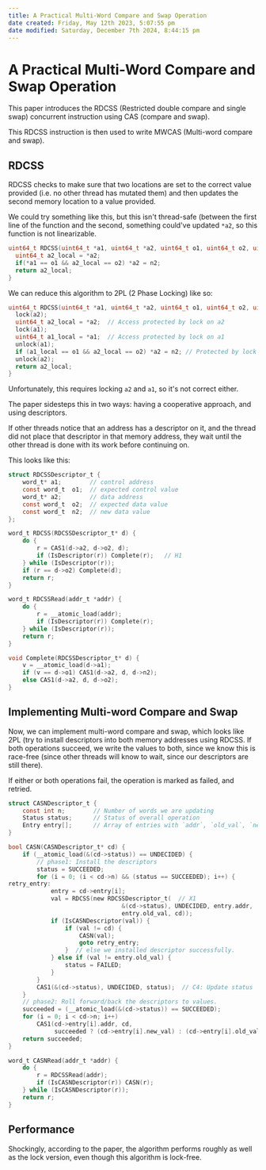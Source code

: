 ```yaml
---
title: A Practical Multi-Word Compare and Swap Operation
date created: Friday, May 12th 2023, 5:07:55 pm
date modified: Saturday, December 7th 2024, 8:44:15 pm
---
```


# A Practical Multi-Word Compare and Swap Operation

This paper introduces the RDCSS (Restricted double compare and single
swap) concurrent instruction using CAS (compare and swap).

This RDCSS instruction is then used to write MWCAS (Multi-word compare
and swap).

## RDCSS

RDCSS checks to make sure that two locations are set to the correct
value provided (i.e. no other thread has mutated them) and then updates
the second memory location to a value provided.

We could try something like this, but this isn't thread-safe (between
the first line of the function and the second, something could've
updated `*a2`, so this function is not linearizable.

```c
uint64_t RDCSS(uint64_t *a1, uint64_t *a2, uint64_t o1, uint64_t o2, uint64_t n2) {
  uint64_t a2_local = *a2;
  if(*a1 == o1 && a2_local == o2) *a2 = n2;
  return a2_local;
}
```

We can reduce this algorithm to 2PL (2 Phase Locking) like so:

```c
uint64_t RDCSS(uint64_t *a1, uint64_t *a2, uint64_t o1, uint64_t o2, uint64_t n2) {
  lock(a2);
  uint64_t a2_local = *a2;  // Access protected by lock on a2
  lock(a1);
  uint64_t a1_local = *a1;  // Access protected by lock on a1
  unlock(a1);
  if (a1_local == o1 && a2_local == o2) *a2 = n2; // Protected by lock on a2
  unlock(a2);
  return a2_local;
}
```

Unfortunately, this requires locking `a2` and `a1`, so it's not correct
either.

The paper sidesteps this in two ways: having a cooperative approach, and
using descriptors.

If other threads notice that an address has a descriptor on it, and the
thread did not place that descriptor in that memory address, they wait
until the other thread is done with its work before continuing on.

This looks like this:

```c
struct RDCSSDescriptor_t {
    word_t* a1;        // control address
    const word_t  o1;  // expected control value
    word_t* a2;        // data address
    const word_t  o2;  // expected data value
    const word_t  n2;  // new data value
};

word_t RDCSS(RDCSSDescriptor_t* d) {
    do {
        r = CAS1(d->a2, d->o2, d);
        if (IsDescriptor(r)) Complete(r);   // H1
    } while (IsDescriptor(r));
    if (r == d->o2) Complete(d);
    return r;
}

word_t RDCSSRead(addr_t *addr) {
    do {
        r = __atomic_load(addr);
        if (IsDescriptor(r)) Complete(r);
    } while (IsDescriptor(r));
    return r;
}

void Complete(RDCSSDescriptor_t* d) {
    v = __atomic_load(d->a1);
    if (v == d->o1) CAS1(d->a2, d, d->n2);
    else CAS1(d->a2, d, d->o2);
}
```

## Implementing Multi-word Compare and Swap

Now, we can implement multi-word compare and swap, which looks like 2PL
(try to install descriptors into both memory addresses using RDCSS. If
both operations succeed, we write the values to both, since we know this
is race-free (since other threads will know to wait, since our
descriptors are still there).

If either or both operations fail, the operation is marked as failed,
and retried.

```c
struct CASNDescriptor_t {
    const int n;        // Number of words we are updating
    Status status;      // Status of overall operation
    Entry entry[];      // Array of entries with `addr`, `old_val`, `new_val`
}

bool CASN(CASNDescriptor_t* cd) {
    if (__atomic_load(&(cd->status)) == UNDECIDED) {
        // phase1: Install the descriptors
        status = SUCCEEDED;
        for (i = 0; (i < cd->n) && (status == SUCCEEDED); i++) {
retry_entry:
            entry = cd->entry[i];
            val = RDCSS(new RDCSSDescriptor_t(  // X1
                                &(cd->status), UNDECIDED, entry.addr,
                                entry.old_val, cd));
            if (IsCASNDescriptor(val)) {
                if (val != cd) {
                    CASN(val);
                    goto retry_entry;
                }  // else we installed descriptor successfully.
            } else if (val != entry.old_val) {
                status = FAILED;
            }
        }
        CAS1(&(cd->status), UNDECIDED, status);  // C4: Update status
    }
    // phase2: Roll forward/back the descriptors to values.
    succeeded = (__atomic_load(&(cd->status)) == SUCCEEDED);
    for (i = 0; i < cd->n; i++)
        CAS1(cd->entry[i].addr, cd,
             succeeded ? (cd->entry[i].new_val) : (cd->entry[i].old_val));
    return succeeded;
}

word_t CASNRead(addr_t *addr) {
    do {
        r = RDCSSRead(addr);
        if (IsCASNDescriptor(r)) CASN(r);
    } while (IsCASNDescriptor(r));
    return r;
}
```

## Performance

Shockingly, according to the paper, the algorithm performs roughly as
well as the lock version, even though this algorithm is lock-free.
